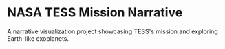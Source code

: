 # NASA TESS Mission Narrative
 A narrative visualization project showcasing TESS's mission and exploring Earth-like exoplanets.

<svg fill="none" viewBox="0 0 500 220" width="220" height="300" xmlns="http://www.w3.org/2000/svg">
  <foreignObject width="100%" height="100%">
    <div xmlns="http://www.w3.org/1999/xhtml">
      <style>
        @keyframes hi  {
            0% { transform: rotate( 0.0deg) }
           10% { transform: rotate(14.0deg) }
           20% { transform: rotate(-8.0deg) }
           30% { transform: rotate(14.0deg) }
           40% { transform: rotate(-4.0deg) }
           50% { transform: rotate(10.0deg) }
           60% { transform: rotate( 0.0deg) }
          100% { transform: rotate( 0.0deg) }
        }

        @keyframes gradient {
          0% {
            background-position: 0% 50%;
          }
          50% {
            background-position: 100% 50%;
          }
          100% {
            background-position: 0% 50%;
          }
        }

        .container {
          background: linear-gradient(-45deg, #ee7752, #e73c7e, #159957, #23d5ab);
          background-size: 400% 400%;
          animation: gradient 15s ease infinite;

          width: 100%;
          height: 220px;

          display: flex;
          justify-content: center;
          align-items: center;
          color: white;

          font-family: -apple-system, BlinkMacSystemFont, "Segoe UI", Roboto, Helvetica, Arial, sans-serif, "Apple Color Emoji", "Segoe UI Emoji", "Segoe UI Symbol";
        }

        .hi {
          animation: hi 1.5s linear -0.5s infinite;
          display: inline-block;
          transform-origin: 70% 70%;
        }
        .whiter{

          color: #FFF !important;
        }
        @media (prefers-reduced-motion) {
          .container {
            animation: none;
          }

          .hi {
            animation: none;
          }
        }
      </style>

      <div class="container">
        <a href="https://barqawiz.github.io/NASA_TESS_Narrative/narrative_scenes.html">
        <h1 class="whiter">Click To Open the Narrative <div class="hi">👋</div></h1>
        </a>
      </div>
    </div>
  </foreignObject>
</svg>


# Martini Glass Structure
## Storyline:
- Scene 1 : Overview of exoplanets discovered by TESS by years. The user can get to the next scene by clicking on a specific planet in the scatter plot.
- Scene 2 : Detailed view of the selected exoplanet's characteristics like Equilibrium Temperature and Orbital Eccentricity.
- Scene 3 : Interactive exploration scene where user can filter or search planets based on their characteristics.


### Scene1
Scene 1 offers a profound look into the timeline of the Transiting Exoplanet Survey Satellite (TESS) discoveries. It highlights the planets with characteristics similar to Earth.

<img src="references/scene1_ahmadai.png" width="450em">


### Scene2
Scene 2 provides a toolkit to delve into the attributes of individual planets. It lets you contrast the aspects of planet parameters with those of Earth.

<img src="references/scene2_ahmadai.png" width="450em">

### Scene3
Scene 3 brings an interactive dashboard that evolves the visualization based on your preferences for a tailored analytical insight.

<img src="references/scene3_ahmadai.png" width="450em">


# Explore Tools
Explore more tools and interesting experiments in [Ahmadai.com](https://ahmadai.com/)
